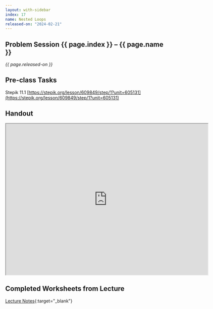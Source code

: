 ```yaml
---
layout: with-sidebar
index: 17
name: Nested Loops
released-on: "2024-02-21"
---
```


## Problem Session {{ page.index }} – {{ page.name }}

_{{ page.released-on }}_

## Pre-class Tasks

Stepik 11.1 [https://stepik.org/lesson/609849/step/1?unit=605131](https://stepik.org/lesson/609849/step/1?unit=605131)

## Handout

<iframe src="https://drive.google.com/file/d/1Qdn3TZ6-NFSPU5Yhl47lSb_ApaGavcBH/preview" width="640" height="480" allow="autoplay"></iframe>

## Completed Worksheets from Lecture

[Lecture Notes](https://drive.google.com/drive/folders/1wxLI8Vq_nHjw4xE5Bv7srUPPF9hkXsPl?usp=sharing){:target="_blank"}
